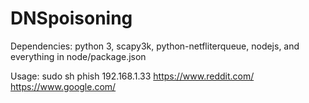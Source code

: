 # DNSpoisoning
Dependencies: python 3, scapy3k, python-netfliterqueue, nodejs, and everything in node/package.json

Usage: sudo sh phish 192.168.1.33 https://www.reddit.com/ https://www.google.com/
